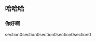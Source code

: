 ## 哈哈哈

### 你好啊

<!--sec data-title="section0" data-id="section1" data-show=false ces-->
section0section0section0section0section0
<!--endsec-->
